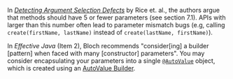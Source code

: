 In
[*Detecting Argument Selection Defects*](https://static.googleusercontent.com/media/research.google.com/en//pubs/archive/46317.pdf)
by Rice et. al., the authors argue that methods should have 5 or fewer
parameters (see section 7.1). APIs with larger than this number often lead to
parameter mismatch bugs (e.g, calling `create(firstName, lastName)` instead of
`create(lastName, firstName)`).

In *Effective Java* (Item 2), Bloch recommends "consider[ing] a builder
[pattern] when faced with many [constructor] parameters". You may consider
encapsulating your parameters into a single
[`@AutoValue`](https://github.com/google/auto/tree/master/value) object, which
is created using an
[AutoValue Builder](https://github.com/google/auto/blob/master/value/userguide/builders.md).
